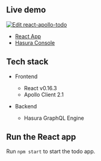 ## Live demo

[![Edit react-apollo-todo](https://codesandbox.io/static/img/play-codesandbox.svg)](https://codesandbox.io/s/github/hasura/graphql-engine/tree/master/community/sample-apps/react-apollo-todo?fontsize=14)

- [React App](https://react-apollo-todo.demo.hasura.app/)
- [Hasura Console](https://react-apollo-todo.hasura.app/console)

## Tech stack

- Frontend

  - React v0.16.3
  - Apollo Client 2.1

- Backend
  - Hasura GraphQL Engine

## Run the React app

Run `npm start` to start the todo app.
